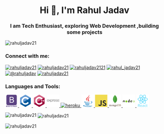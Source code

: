 <h1 align="center">Hi 👋, I'm Rahul Jadav</h1>
<h3 align="center">I am Tech Enthusiast, exploring Web Development ,building some projects</h3>

<p align="left"> <img src="https://komarev.com/ghpvc/?username=rahuljadav21&label=Profile%20views&color=0e75b6&style=flat" alt="rahuljadav21" /> </p>

<h3 align="left">Connect with me:</h3>
<p align="left">
<a href="https://linkedin.com/in/rahuljadav21" target="blank"><img align="center" src="https://raw.githubusercontent.com/rahuldkjain/github-profile-readme-generator/master/src/images/icons/Social/linked-in-alt.svg" alt="rahuljadav21" height="30" width="40" /></a>
<a href="https://www.codechef.com/users/rahuljadav21" target="blank"><img align="center" src="https://cdn.jsdelivr.net/npm/simple-icons@3.1.0/icons/codechef.svg" alt="rahuljadav21" height="30" width="40" /></a>
<a href="https://www.hackerrank.com/rahuljadav2121" target="blank"><img align="center" src="https://raw.githubusercontent.com/rahuldkjain/github-profile-readme-generator/master/src/images/icons/Social/hackerrank.svg" alt="rahuljadav2121" height="30" width="40" /></a>
<a href="https://codeforces.com/profile/rahul_jadav21" target="blank"><img align="center" src="https://cdn.jsdelivr.net/npm/simple-icons@3.0.1/icons/codeforces.svg" alt="rahul_jadav21" height="30" width="40" /></a>
<a href="https://www.hackerearth.com/@rahuljadav" target="blank"><img align="center" src="https://raw.githubusercontent.com/rahuldkjain/github-profile-readme-generator/master/src/images/icons/Social/hackerearth.svg" alt="@rahuljadav" height="30" width="40" /></a>
<a href="https://auth.geeksforgeeks.org/user/rahuljadav21" target="blank"><img align="center" src="https://raw.githubusercontent.com/rahuldkjain/github-profile-readme-generator/master/src/images/icons/Social/geeks-for-geeks.svg" alt="rahuljadav21" height="30" width="40" /></a>
</p>

<h3 align="left">Languages and Tools:</h3>
<p align="left"> <a href="https://getbootstrap.com" target="_blank"> <img src="https://raw.githubusercontent.com/devicons/devicon/master/icons/bootstrap/bootstrap-plain-wordmark.svg" alt="bootstrap" width="40" height="40"/> </a> <a href="https://www.cprogramming.com/" target="_blank"> <img src="https://raw.githubusercontent.com/devicons/devicon/master/icons/c/c-original.svg" alt="c" width="40" height="40"/> </a> <a href="https://www.w3schools.com/cpp/" target="_blank"> <img src="https://raw.githubusercontent.com/devicons/devicon/master/icons/cplusplus/cplusplus-original.svg" alt="cplusplus" width="40" height="40"/> </a> <a href="https://expressjs.com" target="_blank"> <img src="https://raw.githubusercontent.com/devicons/devicon/master/icons/express/express-original-wordmark.svg" alt="express" width="40" height="40"/> </a> <a href="https://heroku.com" target="_blank"> <img src="https://www.vectorlogo.zone/logos/heroku/heroku-icon.svg" alt="heroku" width="40" height="40"/> </a> <a href="https://www.java.com" target="_blank"> <img src="https://raw.githubusercontent.com/devicons/devicon/master/icons/java/java-original.svg" alt="java" width="40" height="40"/> </a> <a href="https://developer.mozilla.org/en-US/docs/Web/JavaScript" target="_blank"> <img src="https://raw.githubusercontent.com/devicons/devicon/master/icons/javascript/javascript-original.svg" alt="javascript" width="40" height="40"/> </a> <a href="https://www.mongodb.com/" target="_blank"> <img src="https://raw.githubusercontent.com/devicons/devicon/master/icons/mongodb/mongodb-original-wordmark.svg" alt="mongodb" width="40" height="40"/> </a> <a href="https://nodejs.org" target="_blank"> <img src="https://raw.githubusercontent.com/devicons/devicon/master/icons/nodejs/nodejs-original-wordmark.svg" alt="nodejs" width="40" height="40"/> </a> <a href="https://reactjs.org/" target="_blank"> <img src="https://raw.githubusercontent.com/devicons/devicon/master/icons/react/react-original-wordmark.svg" alt="react" width="40" height="40"/> </a> </p>

<p><img align="left" src="https://github-readme-stats.vercel.app/api/top-langs?username=rahuljadav21&show_icons=true&locale=en&layout=compact" alt="rahuljadav21" /></p>

<p>&nbsp;<img align="center" src="https://github-readme-stats.vercel.app/api?username=rahuljadav21&show_icons=true&locale=en" alt="rahuljadav21" /></p>

<p><img align="center" src="https://github-readme-streak-stats.herokuapp.com/?user=rahuljadav21&" alt="rahuljadav21" /></p>
